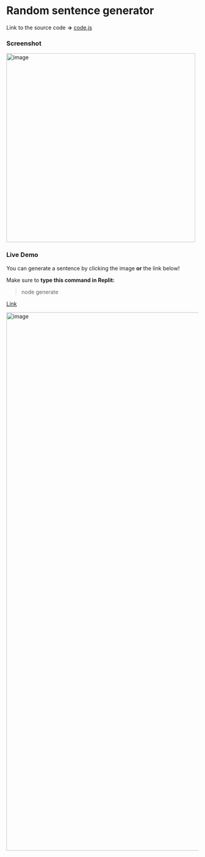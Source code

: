 # Random sentence generator

Link to the source code **->** [code.js](https://github.com/danielzlatanov/generate-random-sentences/blob/main/random-sentences.js)

### Screenshot

<img width="495" alt="image" src="https://user-images.githubusercontent.com/110429874/203892224-d1a5cebe-a938-45a2-96d8-ebe54e0c119a.png">

### Live Demo
You can generate a sentence by clicking the image **or** the link below!

Make sure to **type this command in Replit:**
>node generate

[Link](https://replit.com/@danielzlatanov/generate-random-sentences#generate.js)

<a href="https://replit.com/@danielzlatanov/generate-random-sentences#generate.js">
<img width="1411" alt="image" src="https://user-images.githubusercontent.com/110429874/203893816-d1fa51e4-9b2a-4334-98b3-451338ce01b8.png">
